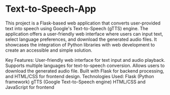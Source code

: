 # Text-to-Speech-App 
This project is a Flask-based web application that converts user-provided text into speech using Google's Text-to-Speech (gTTS) engine. The application offers a user-friendly web interface where users can input text, select language preferences, and download the generated audio files. It showcases the integration of Python libraries with web development to create an accessible and simple solution.

Key Features:
User-friendly web interface for text input and audio playback.
Supports multiple languages for text-to-speech conversion.
Allows users to download the generated audio file.
Built with Flask for backend processing, and HTML/CSS for frontend design.
Technologies Used:
Flask (Python framework)
gTTS (Google Text-to-Speech engine)
HTML/CSS and JavaScript for frontend
